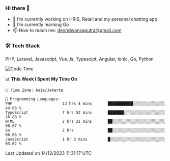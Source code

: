 ### Hi there 👋

- 🔭 I’m currently working on HRIS, Retail and my personal chatting app
- 🌱 I’m currently learning Go
- 📫 How to reach me: denridwansaputra@gmail.com


### 🛠 Tech Stack
PHP, Laravel, Javascript, Vue.Js, Typescipt, Angular, Ionic, Go, Python


<!--START_SECTION:waka-->
![Code Time](http://img.shields.io/badge/Code%20Time-3%2C985%20hrs%2056%20mins-blue)

📊 **This Week I Spent My Time On** 

```text
🕑︎ Time Zone: Asia/Jakarta

💬 Programming Languages: 
PHP                      13 hrs 4 mins       ███████████░░░░░░░░░░░░░░   44.68 % 
TypeScript               7 hrs 52 mins       ███████░░░░░░░░░░░░░░░░░░   26.88 % 
HTML                     2 hrs 21 mins       ██░░░░░░░░░░░░░░░░░░░░░░░   08.07 % 
Go                       2 hrs               ██░░░░░░░░░░░░░░░░░░░░░░░   06.86 % 
JavaScript               1 hr 3 mins         █░░░░░░░░░░░░░░░░░░░░░░░░   03.62 % 
```


 Last Updated on 14/12/2023 11:31:17 UTC
<!--END_SECTION:waka-->
